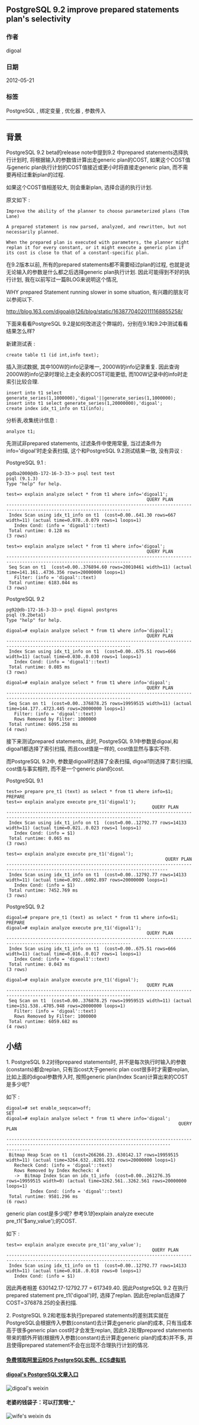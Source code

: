 ## PostgreSQL 9.2 improve prepared statements plan's selectivity        
                                             
### 作者                                             
digoal                                              
                                                
### 日期                                              
2012-05-21                                                                         
                                              
### 标签                                                                                                                                                              
PostgreSQL , 绑定变量 , 优化器 , 参数传入    
                                            
----                                              
                                            
## 背景                                      
PostgreSQL 9.2 beta的release note中提到9.2 中prepared statements选择执行计划时, 将根据输入的参数值计算出走generic plan的COST, 如果这个COST值与generic plan执行计划的COST值接近或更小时将直接走generic plan, 而不需要再经过重新plan的过程.  
  
如果这个COST值相差较大, 则会重新plan, 选择合适的执行计划.  
  
原文如下 :   
  
```  
Improve the ability of the planner to choose parameterized plans (Tom Lane)  
  
A prepared statement is now parsed, analyzed, and rewritten, but not necessarily planned.   
  
When the prepared plan is executed with parameters, the planner might replan it for every constant, or it might execute a generic plan if its cost is close to that of a constant-specific plan.  
```  
  
在9.2版本以前, 所有的prepared statements都不需要经过plan的过程, 也就是说无论输入的参数是什么都之后选择generic plan执行计划. 因此可能得到不好的执行计划, 我在以前写过一篇BLOG来说明这个情况,   
  
WHY prepared Statement running slower in some situation, 有兴趣的朋友可以参阅以下.  
  
http://blog.163.com/digoal@126/blog/static/16387704020111168855258/   
  
下面来看看PostgreSQL 9.2是如何改进这个弊端的，分别在9.1和9.2中测试看看结果怎么样?  
  
新建测试表 :   
  
```  
create table t1 (id int,info text);  
```  
  
插入测试数据, 其中100W的info记录唯一, 2000W的info记录重复. 因此查询2000W的info记录时理论上走全表的COST可能更低, 而100W记录中的info时走索引比较合理.  
  
```  
insert into t1 select generate_series(1,1000000),'digoal'||generate_series(1,1000000);  
insert into t1 select generate_series(1,20000000),'digoal';  
create index idx_t1_info on t1(info);  
```  
  
分析表,收集统计信息 :   
  
```  
analyze t1;  
```  
  
先测试非prepared statements, 过滤条件中使用常量, 当过滤条件为info='digoal'时走全表扫描, 这个和PostgreSQL 9.2测试结果一致, 没有异议 :   
  
PostgreSQL 9.1 :   
  
```  
pgdba2000@db-172-16-3-33-> psql test test  
psql (9.1.3)  
Type "help" for help.  
  
test=> explain analyze select * from t1 where info='digoal1';  
                                                     QUERY PLAN                                                        
---------------------------------------------------------------------------------------------------------------------  
 Index Scan using idx_t1_info on t1  (cost=0.00..641.30 rows=667 width=11) (actual time=0.078..0.079 rows=1 loops=1)  
   Index Cond: (info = 'digoal1'::text)  
 Total runtime: 0.128 ms  
(3 rows)  
  
test=> explain analyze select * from t1 where info='digoal';  
                                                     QUERY PLAN                                                        
---------------------------------------------------------------------------------------------------------------------  
 Seq Scan on t1  (cost=0.00..376894.60 rows=20010461 width=11) (actual time=141.161..4736.356 rows=20000000 loops=1)  
   Filter: (info = 'digoal'::text)  
 Total runtime: 6183.044 ms  
(3 rows)  
```  
  
PostgreSQL 9.2  
  
```  
pg92@db-172-16-3-33-> psql digoal postgres  
psql (9.2beta1)  
Type "help" for help.  
  
digoal=# explain analyze select * from t1 where info='digoal1';  
                                                     QUERY PLAN                                                        
---------------------------------------------------------------------------------------------------------------------  
 Index Scan using idx_t1_info on t1  (cost=0.00..675.51 rows=666 width=11) (actual time=0.030..0.030 rows=1 loops=1)  
   Index Cond: (info = 'digoal1'::text)  
 Total runtime: 0.085 ms  
(3 rows)  
  
digoal=# explain analyze select * from t1 where info='digoal';  
                                                     QUERY PLAN                                                        
---------------------------------------------------------------------------------------------------------------------  
 Seq Scan on t1  (cost=0.00..376878.25 rows=19959515 width=11) (actual time=144.177..4723.445 rows=20000000 loops=1)  
   Filter: (info = 'digoal'::text)  
   Rows Removed by Filter: 1000000  
 Total runtime: 6095.258 ms  
(4 rows)  
```  
  
接下来测试prepared statements, 此时, PostgreSQL 9.1中参数是digoal,和digoal1都选择了索引扫描, 而且cost值是一样的, cost值显然与事实不符.   
  
而PostgreSQL 9.2中, 参数是digoal时选择了全表扫描, digoal1则选择了索引扫描, cost值与事实相符, 而不是一个generic plan的cost.   
  
PostgreSQL 9.1  
  
```  
test=> prepare pre_t1 (text) as select * from t1 where info=$1;  
PREPARE  
test=> explain analyze execute pre_t1('digoal1');  
                                                       QUERY PLAN                                                          
-------------------------------------------------------------------------------------------------------------------------  
 Index Scan using idx_t1_info on t1  (cost=0.00..12792.77 rows=14133 width=11) (actual time=0.021..0.023 rows=1 loops=1)  
   Index Cond: (info = $1)  
 Total runtime: 0.065 ms  
(3 rows)  
  
test=> explain analyze execute pre_t1('digoal');  
                                                            QUERY PLAN                                                               
-----------------------------------------------------------------------------------------------------------------------------------  
 Index Scan using idx_t1_info on t1  (cost=0.00..12792.77 rows=14133 width=11) (actual time=0.092..6092.897 rows=20000000 loops=1)  
   Index Cond: (info = $1)  
 Total runtime: 7452.769 ms  
(3 rows)  
```  
  
PostgreSQL 9.2  
  
```  
digoal=# prepare pre_t1 (text) as select * from t1 where info=$1;  
PREPARE  
digoal=# explain analyze execute pre_t1('digoal1');  
                                                     QUERY PLAN                                                        
---------------------------------------------------------------------------------------------------------------------  
 Index Scan using idx_t1_info on t1  (cost=0.00..675.51 rows=666 width=11) (actual time=0.016..0.017 rows=1 loops=1)  
   Index Cond: (info = 'digoal1'::text)  
 Total runtime: 0.043 ms  
(3 rows)  
  
digoal=# explain analyze execute pre_t1('digoal');  
                                                     QUERY PLAN                                                        
---------------------------------------------------------------------------------------------------------------------  
 Seq Scan on t1  (cost=0.00..376878.25 rows=19959515 width=11) (actual time=151.538..4705.948 rows=20000000 loops=1)  
   Filter: (info = 'digoal'::text)  
   Rows Removed by Filter: 1000000  
 Total runtime: 6059.682 ms  
(4 rows)  
```  
  
## 小结  
1\. PostgreSQL 9.2对待prepared statements时, 并不是每次执行时输入的参数(constants)都会replan, 只有当cost大于generic plan cost很多时才需要replan, 比如上面的digoal参数传入时, 按照generic plan(Index Scan)计算出来的COST是多少呢?  
  
如下 :   
  
```  
digoal=# set enable_seqscan=off;  
SET  
digoal=# explain analyze select * from t1 where info='digoal';  
                                                                 QUERY PLAN                                                           
           
------------------------------------------------------------------------------------------------------------------------------------  
---------  
 Bitmap Heap Scan on t1  (cost=266266.23..630142.17 rows=19959515 width=11) (actual time=3264.632..8201.932 rows=20000000 loops=1)  
   Recheck Cond: (info = 'digoal'::text)  
   Rows Removed by Index Recheck: 4  
   ->  Bitmap Index Scan on idx_t1_info  (cost=0.00..261276.35 rows=19959515 width=0) (actual time=3262.561..3262.561 rows=20000000   
loops=1)  
         Index Cond: (info = 'digoal'::text)  
 Total runtime: 9581.296 ms  
(6 rows)  
```  
  
generic plan cost是多少呢? 参考9.1的explain analyze execute pre_t1('$any_value');的COST.  
  
如下 :   
  
```  
test=> explain analyze execute pre_t1('any_value');  
                                                       QUERY PLAN                                                          
-------------------------------------------------------------------------------------------------------------------------  
 Index Scan using idx_t1_info on t1  (cost=0.00..12792.77 rows=14133 width=11) (actual time=0.018..0.018 rows=0 loops=1)  
   Index Cond: (info = $1)  
```  
  
因此两者相差 630142.17-12792.77 = 617349.40. 因此PostgreSQL 9.2 在执行prepared statement pre_t1('digoal')时, 选择了replan. 因此在replan后选择了COST=376878.25的全表扫描.  
  
2\. PostgreSQL 9.2和老版本执行prepared statements的差别其实就在PostgreSQL会根据传入参数(constant)去计算走generic plan的成本, 只有当成本高于很多generic plan cost时才会发生replan, 因此9.2处理prepared statements带来的额外开销(根据传入参数(constant)去计算走generic plan的成本)并不多, 并且使得prepared statement不会在出现不合理执行计划的情况.   
    
                                           
  
  
  
  
  
  
  
  
  
  
  
  
  
#### [免费领取阿里云RDS PostgreSQL实例、ECS虚拟机](https://free.aliyun.com/ "57258f76c37864c6e6d23383d05714ea")
  
  
#### [digoal's PostgreSQL文章入口](https://github.com/digoal/blog/blob/master/README.md "22709685feb7cab07d30f30387f0a9ae")
  
  
![digoal's weixin](../pic/digoal_weixin.jpg "f7ad92eeba24523fd47a6e1a0e691b59")
  
  
#### 老婆的钱袋子：可以打赏哦^_^  
![wife's weixin ds](../pic/wife_weixin_ds.jpg "acd5cce1a143ef1d6931b1956457bc9f")
  
